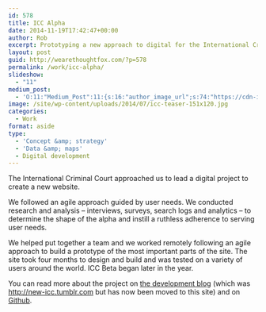 ```yaml
---
id: 578
title: ICC Alpha
date: 2014-11-19T17:42:47+00:00
author: Rob
excerpt: Prototyping a new approach to digital for the International Criminal Court.
layout: post
guid: http://wearethoughtfox.com/?p=578
permalink: /work/icc-alpha/
slideshow:
  - "11"
medium_post:
  - 'O:11:"Medium_Post":11:{s:16:"author_image_url";s:74:"https://cdn-images-1.medium.com/fit/c/200/200/1*dmbNkD5D-u45r44go_cf0g.png";s:10:"author_url";s:35:"https://medium.com/@wearethoughtfox";s:11:"byline_name";N;s:12:"byline_email";N;s:10:"cross_link";s:3:"yes";s:2:"id";s:12:"95103240d66c";s:21:"follower_notification";s:3:"yes";s:7:"license";s:14:"cc-40-by-nc-nd";s:14:"publication_id";s:2:"-1";s:6:"status";s:5:"draft";s:3:"url";s:48:"https://medium.com/@wearethoughtfox/95103240d66c";}'
image: /site/wp-content/uploads/2014/07/icc-teaser-151x120.jpg
categories:
  - Work
format: aside
type:
  - 'Concept &amp; strategy'
  - 'Data &amp; maps'
  - Digital development
---
```

The International Criminal Court approached us to lead a digital project to create a new website.

We followed an agile approach guided by user needs. We conducted research and analysis &#8211; interviews, surveys, search logs and analytics &#8211; to determine the shape of the alpha and instill a ruthless adherence to serving user needs.

We helped put together a team and we worked remotely following an agile approach to build a prototype of the most important parts of the site. The site took four months to design and build and was tested on a variety of users around the world. ICC Beta began later in the year.

You can read more about the project on [the development blog](http://new-icc.tumblr.com) (which was http://new-icc.tumblr.com but has now been moved to this site) and on [Github](https://github.com/robertocarroll/icc-alpha/).